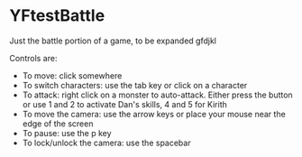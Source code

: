 # YFtestBattle
Just the battle portion of a game, to be expanded gfdjkl

Controls are:

- To move: click somewhere
- To switch characters: use the tab key or click on a character
- To attack: right click on a monster to auto-attack. Either press the button or use 1 and 2 to activate Dan's skills, 4 and 5 for Kirith
- To move the camera: use the arrow keys or place your mouse near the edge of the screen
- To pause: use the p key
- To lock/unlock the camera: use the spacebar
